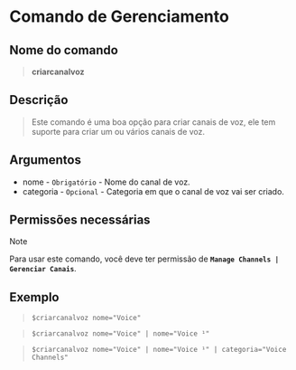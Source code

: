 # Comando de Gerenciamento

## Nome do comando
> **criarcanalvoz**

## Descrição
> Este comando é uma boa opção para criar canais de voz, ele tem suporte para criar um ou vários canais de voz.

## Argumentos
- nome - `Obrigatório` - Nome do canal de voz.
- categoria - `Opcional` - Categoria em que o canal de voz vai ser criado.

## Permissões necessárias
> [!NOTE]
> Para usar este comando, você deve ter permissão de **`Manage Channels | Gerenciar Canais`**.

## Exemplo
> `$criarcanalvoz nome="Voice"`

> `$criarcanalvoz nome="Voice" | nome="Voice ¹"`

> `$criarcanalvoz nome="Voice" | nome="Voice ¹" | categoria="Voice Channels"`